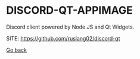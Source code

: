 # DISCORD-QT-APPIMAGE
 
 Discord client powered by Node.JS and Qt Widgets.
 
 SITE: https://github.com/ruslang02/discord-qt

 [Go back](https://portable-linux-apps.github.io/apps.html)
